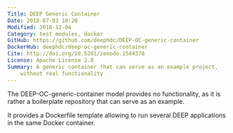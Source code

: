 ```yaml
---
Title: DEEP Generic Container
Date: 2018-07-03 10:20
Modified: 2018-12-04
Category: test modules, docker
GitHub: https://github.com/deephdc/DEEP-OC-generic-container
DockerHub: deephdc/deep-oc-generic-container
Cite: http://doi.org/10.5281/zenodo.1544378
License: Apache License 2.0
Summary: A generic container that can serve as an example project,
    without real functionality
---
```


The DEEP-OC-generic-container model provides no functionality, as it is rather
a boilerplate repository that can serve as an example.

It provides a Dockerfile template allowing to run several DEEP applications in
the same Docker container.
